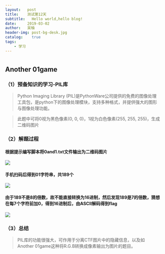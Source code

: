 ```yaml
---
layout:   post
title:    测试第12天
subtitle:   Hello world,hello blog!
date:     2019-03-02
author:   吴柚
header-img: post-bg-desk.jpg
catalog:    true
tags:
    - 学习
---
```

#

## Another 01game

### （1）预备知识的学习-PIL库

> Python Imaging Library (PIL)是PythonWare公司提供的免费的图像处理工具包，是python下的图像处理模块，支持多种格式，并提供强大的图形与图像处理功能。

> 此题中可将0视为黑色像素(0, 0, 0)，1视为白色像素(255, 255, 255)，生成二维码图片

### （2）解题过程

#### 根据提示编写脚本将0and1.txt文件输出为二维码图片

![](https://i.loli.net/2019/03/02/5c7a9a0f9cedd.png)

#### 手机扫码后得到01字符串，共189个

![](https://i.loli.net/2019/03/02/5c7a9a1180b54.png)

#### 由于189不是8的倍数，故不能直接转换为16进制，然后发现189是7的倍数，猜想在每7个字符前加0，得到16进制后，由ASCII解码得到flag

![](https://i.loli.net/2019/03/02/5c7a9a1349ee8.png)

### （3）总结

> PIL库的功能很强大，可作用于分离CTF图片中的隐藏信息，以及如Another 01game这种将R.G.B转换成像素输出为图片的题目。
